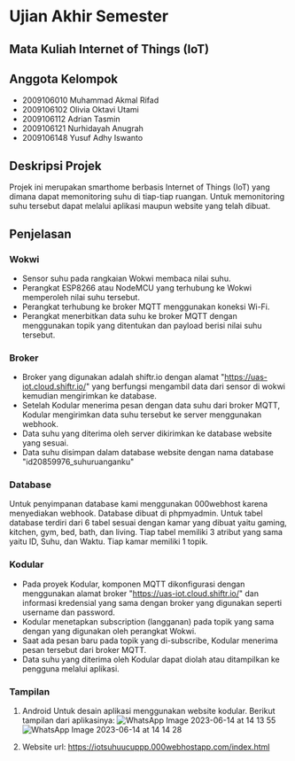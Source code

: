 # Ujian Akhir Semester
## Mata Kuliah Internet of Things (IoT)

## Anggota Kelompok
* 2009106010 Muhammad Akmal Rifad
* 2009106102 Olivia Oktavi Utami
* 2009106112 Adrian Tasmin
* 2009106121 Nurhidayah Anugrah
* 2009106148 Yusuf Adhy Iswanto

## Deskripsi Projek
Projek ini merupakan smarthome berbasis Internet of Things (IoT) yang dimana dapat memonitoring suhu di tiap-tiap ruangan. Untuk memonitoring suhu tersebut dapat melalui aplikasi maupun website yang telah dibuat.

## Penjelasan
### Wokwi
* Sensor suhu pada rangkaian Wokwi membaca nilai suhu.
* Perangkat ESP8266 atau NodeMCU yang terhubung ke Wokwi memperoleh nilai suhu tersebut.
* Perangkat terhubung ke broker MQTT menggunakan koneksi Wi-Fi.
* Perangkat menerbitkan data suhu ke broker MQTT dengan menggunakan topik yang ditentukan dan payload berisi nilai suhu tersebut.

### Broker
* Broker yang digunakan adalah shiftr.io dengan alamat "https://uas-iot.cloud.shiftr.io/" yang berfungsi mengambil data dari sensor di wokwi kemudian mengirimkan ke database.
* Setelah Kodular menerima pesan dengan data suhu dari broker MQTT, Kodular mengirimkan data suhu tersebut ke server menggunakan webhook.
* Data suhu yang diterima oleh server dikirimkan ke database website yang sesuai.
* Data suhu disimpan dalam database website dengan nama database "id20859976_suhuruanganku"

### Database
Untuk penyimpanan database kami menggunakan 000webhost karena menyediakan webhook. Database dibuat di phpmyadmin. Untuk tabel database terdiri dari 6 tabel sesuai dengan kamar yang dibuat yaitu gaming, kitchen, gym, bed, bath, dan living. Tiap tabel memiliki 3 atribut yang sama yaitu ID, Suhu, dan Waktu. Tiap kamar memiliki 1 topik.

### Kodular
* Pada proyek Kodular, komponen MQTT dikonfigurasi dengan menggunakan alamat broker "https://uas-iot.cloud.shiftr.io/" dan informasi kredensial yang sama dengan broker yang digunakan seperti username dan password.
* Kodular menetapkan subscription (langganan) pada topik yang sama dengan yang digunakan oleh perangkat Wokwi.
* Saat ada pesan baru pada topik yang di-subscribe, Kodular menerima pesan tersebut dari broker MQTT.
* Data suhu yang diterima oleh Kodular dapat diolah atau ditampilkan ke pengguna melalui aplikasi.

### Tampilan
1. Android
Untuk desain aplikasi menggunakan website kodular. Berikut tampilan dari aplikasinya:
![WhatsApp Image 2023-06-14 at 14 13 55](https://github.com/nurhidayahanugrah/UAS_IOT/assets/102194104/5d6a9431-3935-4e77-953b-9cea1280b307)
![WhatsApp Image 2023-06-14 at 14 14 28](https://github.com/nurhidayahanugrah/UAS_IOT/assets/102194104/80cd39fc-60ef-4972-a139-fcd44b14a1df)

2. Website
url: https://iotsuhuucuppp.000webhostapp.com/index.html
